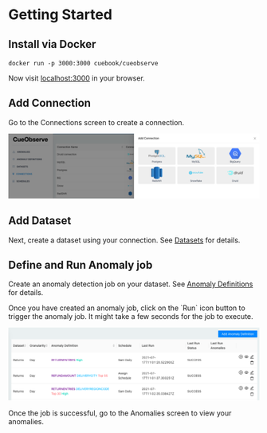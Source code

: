 # Getting Started

## Install via Docker

```text
docker run -p 3000:3000 cuebook/cueobserve
```

Now visit [localhost:3000](http://localhost:3000) in your browser. 

## Add Connection

Go to the Connections screen to create a connection.

![](.gitbook/assets/addconnection%20%281%29.png)

## Add Dataset

Next, create a dataset using your connection. See [Datasets](datasets.md) for details.

## Define and Run Anomaly job

Create an anomaly detection job on your dataset. See [Anomaly Definitions](anomaly-definitions.md) for details.

Once you have created an anomaly job, click on the \`Run\` icon button to trigger the anomaly job. It might take a few seconds for the job to execute.

![](.gitbook/assets/anomalydefinitions.png)

Once the job is successful, go to the Anomalies screen to view your anomalies.

